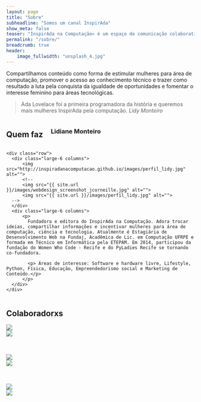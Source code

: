 ```yaml
---
layout: page
title: "Sobre"
subheadline: "Somos um canal InspirAda"
show_meta: false
teaser: "InspirAda na Computação« é um espaço de comunicação colaborativa para dar voz às mulheres na computação, ciência e tecnologia."
permalink: "/sobre/"
breadcrumb: true
header:
    image_fullwidth: "unsplash_4.jpg"
---
```


Compartilhamos conteúdo como forma de estimular mulheres para área de computação, promover o acesso ao conhecimento técnico e trazer como resultado a luta pela conquista da igualdade de oportunidades e fomentar o interesse feminino para áreas tecnológicas.

> Ada Lovelace foi a primeira programadora da história e queremos mais mulheres InspirAda pela computação. <cite>Lidy Monteiro</cite>

<div class="show-for-large-up">
    <div class="row">
        <div class="small-12 columns">
            <h2>Quem faz</h2>
            <h3>Lidiane Monteiro</h3>
        </div><!-- /.small-12.columns -->
    </div>

	<div class="row">
	  <div class="large-6 columns">
	  	  <img src="http://inspiradanacomputacao.github.io/images/perfil_lidy.jpg" alt="">
	  	  <!--
	  	  <img src="{{ site.url }}/images/webdesign_screenshot_jcorneille.jpg" alt="">
          <img src="{{ site.url }}/images/perfil_lidy.jpg" alt="">
      -->
  	  </div>
	  <div class="large-6 columns">
	      <p>
	      	Fundadora e editora do InspirAda na Computação. Adora trocar ideias, compartilhar informações e incentivar mulheres para área de computação, ciência e tecnologia. Atualmente é Estagiária de Desenvolvimento Web na Fundaj, Acadêmica de Lic. em Computação UFRPE e formada em Técnico em Informática pela ETEPAM. Em 2014, participou da fundação do Women Who Code - Recife e do PyLadies Recife se tornando co-fundadora. 

	      	<p> Áreas de interesse: Software e hardware livre, Lifestyle, Python, Física, Educação, Empreendedorismo social e Marketing de Conteúdo.</p>
	      </p>
	  </div>
	</div>
</div>


<div class="show-for-large-up">
    <div class="row">
        <div class="small-12 columns">
            <h2>Colaboradorxs</h2>
        </div>
    </div>
    <div class="row">
  		<div class="large-6 columns">
    	  	<img src="http://placehold.it/470x264/6b6351/e1dcd7&amp;text=Width+470+Pixel">
  		</div>
  		<div class="large-6 columns">
    		  <img src="http://placehold.it/470x264/e05a10/e1e75e&amp;text=Width+470+Pixel">
  		</div>
	</div>
</div>


<div class="show-for-large-up">
    <div class="row">
        <div class="small-12 columns">
            <h2>  </h2>
        </div>
    </div>
    <div class="row">
  		<div class="large-6 columns">
    	  	<img src="http://placehold.it/470x264/6b6351/e1dcd7&amp;text=Width+470+Pixel">
  		</div>
  		<div class="large-6 columns">
    		  <img src="http://placehold.it/470x264/e05a10/e1e75e&amp;text=Width+470+Pixel">
  		</div>
	</div>
</div>

<div class="show-for-large-up">
    <div class="row">
        <div class="small-12 columns">
            <h2></h2>
        </div>
    </div>
    <div class="row">
  		<div class="large-6 columns">
    	  	<img src="http://placehold.it/470x264/6b6351/e1dcd7&amp;text=Width+470+Pixel">
  		</div>
  		<div class="large-6 columns">
    		  <img src="http://placehold.it/470x264/e05a10/e1e75e&amp;text=Width+470+Pixel">
  		</div>
	</div>
</div>

